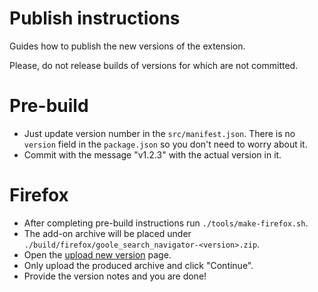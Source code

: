 # Publish instructions

Guides how to publish the new versions of the extension.

Please, do not release builds of versions for which are not committed.

# Pre-build

* Just update version number in the `src/manifest.json`. There is no `version` field in the `package.json` so you don't need to worry about it.
* Commit with the message "v1.2.3" with the actual version in it. 
 
# Firefox

* After completing pre-build instructions run `./tools/make-firefox.sh`.
* The add-on archive will be placed under `./build/firefox/goole_search_navigator-<version>.zip`.
* Open the [upload new version]((https://addons.mozilla.org/cs/developers/addon/the-google-search-navigator/versions/submit/)) page.
* Only upload the produced archive and click "Continue".
* Provide the version notes and you are done!   

